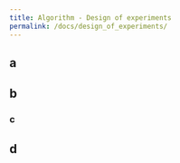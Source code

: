 ```yaml
---
title: Algorithm - Design of experiments
permalink: /docs/design_of_experiments/
---
```


## a

## b

### c

## d
